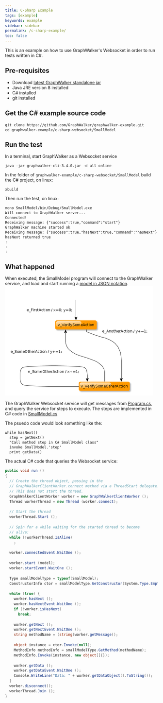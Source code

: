 ```yaml
---
title: C-Sharp Example
tags: [example]
keywords: example
sidebar: sidebar
permalink: /c-sharp-example/
toc: false
---
```



This is an example on how to use GraphWalker's Websocket in order to run tests written in C#.

## Pre-requisites

* Download [latest GraphWalker standalone jar](http://graphwalker.github.io/content/archive/graphwalker-cli-3.4.0.jar) 
* Java JRE version 8 installed
* C# installed
* git installed

## Get the C# example source code

```
git clone https://github.com/GraphWalker/graphwalker-example.git
cd graphwalker-example/c-sharp-websocket/SmallModel
```

## Run the test

In a terminal, start GraphWalker as a Websocket service

```
java -jar graphwalker-cli-3.4.0.jar -d all online
```

In the folder of `graphwalker-example/c-sharp-websocket/SmallModel` build the C# project, on linux:

```
xbuild
```

Then run the test, on linux:

```
mono SmallModel/bin/Debug/SmallModel.exe
Will connect to GraphWalker server...                                                                                                   
Connected!                                                                                                                              
Receiving message: {"success":true,"command":"start"}                                                                                   
GraphWalker machine started ok                                                                                                          
Receiving message: {"success":true,"hasNext":true,"command":"hasNext"}                                                                  
hasNext returned true
:
:
:
```

## What happened

When executed, the SmallModel program will connect to the GraphWalker service, and load and start running a [model in JSON notation](https://github.com/GraphWalker/graphwalker-example/blob/b24d6fe35c04cf2ee6b9fbad2f06b9d2c72e0358/c-sharp-websocket/SmallModel/SmallModel/Program.cs#L144-L191).
![Alt text](/images/SmallModel.png "The model")

The GraphWalker Websocket service will get messages from [Program.cs](https://github.com/GraphWalker/graphwalker-example/blob/b24d6fe35c04cf2ee6b9fbad2f06b9d2c72e0358/c-sharp-websocket/SmallModel/SmallModel/Program.cs), and query the service for steps to execute. The steps are implemented in C# code in [SmallModel.cs](https://github.com/GraphWalker/graphwalker-example/blob/b24d6fe35c04cf2ee6b9fbad2f06b9d2c72e0358/c-sharp-websocket/SmallModel/SmallModel/SmallModel.cs)

The psuedo code would look something like the:

```
while hasNext()
  step = getNext()
  "Call method step in C# SmallModel class"
  invoke SmallModel.'step'
  print getData()
```

The actual C# code that queries the Websocket service:

```cs
public void run ()
{
  // Create the thread object, passing in the
  // GraphWalkerClientWorker.connect method via a ThreadStart delegate.
  // This does not start the thread.
  GraphWalkerClientWorker worker = new GraphWalkerClientWorker ();
  Thread workerThread = new Thread (worker.connect);

  // Start the thread
  workerThread.Start ();

  // Spin for a while waiting for the started thread to become
  // alive:
  while (!workerThread.IsAlive)
    ;

  worker.connectedEvent.WaitOne ();

  worker.start (model);
  worker.startEvent.WaitOne ();

  Type smallModelType = typeof(SmallModel);
  ConstructorInfo ctor = smallModelType.GetConstructor(System.Type.EmptyTypes);

  while (true) {
    worker.hasNext ();
    worker.hasNextEvent.WaitOne ();
    if (!worker.isHasNext)
      break;

    worker.getNext ();
    worker.getNextEvent.WaitOne ();
    string methodName = (string)worker.getMessage();

    object instance = ctor.Invoke(null);
    MethodInfo methodInfo = smallModelType.GetMethod(methodName);
    methodInfo.Invoke(instance, new object[]{});

    worker.getData ();
    worker.getDataEvent.WaitOne ();
    Console.WriteLine("Data: " + worker.getDataObject().ToString());
  }
  worker.disconnect();
  workerThread.Join ();
}
```

